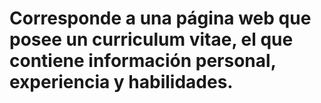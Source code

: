 # Corresponde a una página web que posee un curriculum vitae, el que contiene información personal, experiencia y habilidades.
